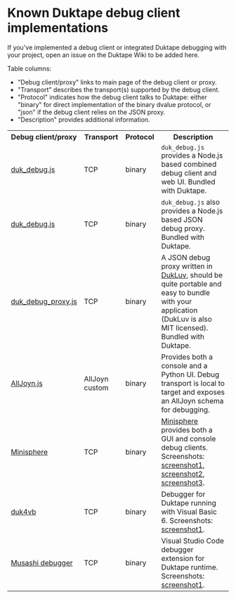 # Known Duktape debug client implementations

If you've implemented a debug client or integrated Duktape debugging with your
project, open an issue on the Duktape Wiki to be added here.

Table columns:

- "Debug client/proxy" links to main page of the debug client or proxy.
- "Transport" describes the transport(s) supported by the debug client.
- "Protocol" indicates how the debug client talks to Duktape: either "binary" for direct implementation of the binary dvalue protocol, or "json" if the debug client relies on the JSON proxy.
- "Description" provides additional information.

<table>
<tr>
<th>Debug client/proxy</th>
<th>Transport</th>
<th>Protocol</th>
<th>Description</th>
</tr>
<tr>
<td><a href="https://github.com/svaarala/duktape/tree/master/debugger/duk_debug.js">duk_debug.js</a></td>
<td>TCP</td>
<td>binary</td>
<td><code>duk_debug.js</code> provides a Node.js based combined debug client and web UI.  Bundled with Duktape.</td>
</tr>
<tr>
<td><a href="https://github.com/svaarala/duktape/tree/master/debugger/duk_debug.js">duk_debug.js</a></td>
<td>TCP</td>
<td>binary</td>
<td><code>duk_debug.js</code> also provides a Node.js based JSON debug proxy.  Bundled with Duktape.</td>
</tr>
<tr>
<td><a href="https://github.com/svaarala/duktape/tree/master/debugger/duk_debug_proxy.js">duk_debug_proxy.js</a></td>
<td>TCP</td>
<td>binary</td>
<td>A JSON debug proxy written in <a href="https://github.com/creationix/dukluv">DukLuv</a>, should be quite portable and easy to bundle with your application (DukLuv is also MIT licensed).  Bundled with Duktape.</td>
</tr>
<tr>
<td><a href="https://wiki.allseenalliance.org/develop/hackfests/alljoyn-js">AllJoyn.js</a></td>
<td>AllJoyn custom</td>
<td>binary</td>
<td>Provides both a console and a Python UI.  Debug transport is local to target and exposes an AllJoyn schema for debugging.</td>
</tr>
<tr>
<td><a href="http://forums.spheredev.org/index.php/topic,1215.0.html">Minisphere</a></td>
<td>TCP</td>
<td>binary</td>
<td><a href="https://github.com/fatcerberus/minisphere">Minisphere</a> provides both a GUI and console debug clients.
Screenshots:
<a href="https://camo.githubusercontent.com/60a760f4841d6ee438b15767ca55128df7ecaf5d/687474703a2f2f693137322e70686f746f6275636b65742e636f6d2f616c62756d732f7732342f6661746365726265727573312f72616e67656572726f722e706e67">screenshot1</a>,
<a href="https://drive.google.com/folderview?id=0BxPKLRqQOUSNbFRvenU1V2hkYjQ&usp=drive_web">screenshot2</a>,
<a href="https://camo.githubusercontent.com/086d09f4bbf7c59cc41dbc3a8eb9d50aa2b73fa3/687474703a2f2f692e696d6775722e636f6d2f796b75387652482e706e67">screenshot3</a>.</td>
</tr>
<tr>
<td><a href="https://github.com/dzzie/duk4vb">duk4vb</a></td>
<td>TCP</td>
<td>binary</td>
<td>Debugger for Duktape running with Visual Basic 6.
Screenshots:
<a href="https://raw.githubusercontent.com/dzzie/duk4vb/master/vb_examples/with_debug/screenshot.png">screenshot1</a>.</td>
</tr>
<tr>
<td><a href="https://github.com/harold-b/musashi-vscode-deubgger">Musashi debugger</a></td>
<td>TCP</td>
<td>binary</td>
<td>Visual Studio Code debugger extension for Duktape runtime.  Screenshots:
<a href="https://github.com/harold-b/musashi-vscode-deubgger/blob/master/img/musa-debug.gif">screenshot1</a>.</td>
</tr>
</table>
